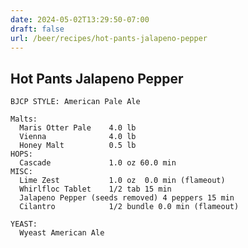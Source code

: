 ```yaml
---
date: 2024-05-02T13:29:50-07:00
draft: false
url: /beer/recipes/hot-pants-jalapeno-pepper
---
```

## Hot Pants Jalapeno Pepper ##
    BJCP STYLE: American Pale Ale

    Malts:
      Maris Otter Pale    4.0 lb
      Vienna              4.0 lb
      Honey Malt          0.5 lb
    HOPS:
      Cascade             1.0 oz 60.0 min
    MISC:
      Lime Zest           1.0 oz  0.0 min (flameout)
      Whirlfloc Tablet    1/2 tab 15 min 
      Jalapeno Pepper (seeds removed) 4 peppers 15 min
      Cilantro            1/2 bundle 0.0 min (flameout)
          
    YEAST:
      Wyeast American Ale